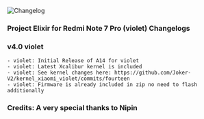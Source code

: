 ![Changelog](https://i.imgur.com/MsgqFFz.png)

### Project Elixir for Redmi Note 7 Pro (violet) Changelogs

### v4.0 violet
```
- violet: Initial Release of A14 for violet 
- violet: Latest Xcalibur kernel is included
- violet: See kernel changes here: https://github.com/Joker-V2/kernel_xiaomi_violet/commits/fourteen
- violet: Firmware is already included in zip no need to flash additionally
```

### Credits: A very special thanks to Nipin 

